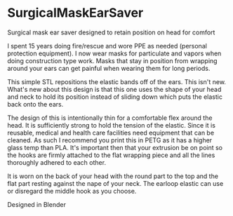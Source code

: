 # SurgicalMaskEarSaver
Surgical mask ear saver designed to retain position on head for comfort

I spent 15 years doing fire/rescue and wore PPE as needed (personal protection equipment). I now wear masks for particulate and vapors when doing construction type work. Masks that stay in position from wrapping around your ears can get painful when wearing them for long periods.

This simple STL repositions the elastic bands off of the ears. This isn't new. What's new about this design is that this one uses the shape of your head and neck to hold its position instead of sliding down which puts the elastic back onto the ears.

The design of this is intentionally thin for a comfortable flex around the head. It is sufficiently strong to hold the tension of the elastic. Since it is reusable, medical and health care facilities need equipment that can be cleaned. As such I recommend you print this in PETG as it has a higher glass temp than PLA. It's important then that your extrusion be on point so the hooks are firmly attached to the flat wrapping piece and all the lines thoroughly adhered to each other.

It is worn on the back of your head with the round part to the top and the flat part resting against the nape of your neck. The earloop elastic can use or disregard the middle hook as you choose.

Designed in Blender

